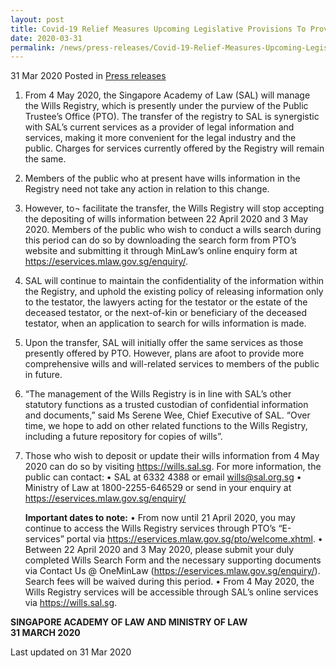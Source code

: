 ```yaml
---
layout: post
title: Covid-19 Relief Measures Upcoming Legislative Provisions To Provide Legal Certainty On Holding Of Meetings
date: 2020-03-31
permalink: /news/press-releases/Covid-19-Relief-Measures-Upcoming-Legislative-Provisions-To-Provide-Legal-Certainty-On-Holding-Of-Meetings
---
```


31 Mar 2020 Posted in [Press releases](/news/press-releases)

1.	From 4 May 2020, the Singapore Academy of Law (SAL) will manage the Wills Registry, which is presently under the purview of the Public Trustee’s Office (PTO). The transfer of the registry to SAL is synergistic with SAL’s current services as a provider of legal information and services, making it more convenient for the legal industry and the public. Charges for services currently offered by the Registry will remain the same.

2.	Members of the public who at present have wills information in the Registry need not take any action in relation to this change.

3.	However, to¬ facilitate the transfer, the Wills Registry will stop accepting the depositing of wills information between 22 April 2020 and 3 May 2020. Members of the public who wish to conduct a wills search during this period can do so by downloading the search form from PTO’s website and submitting it through MinLaw’s online enquiry form at https://eservices.mlaw.gov.sg/enquiry/. 

4.	SAL will continue to maintain the confidentiality of the information within the Registry, and uphold the existing policy of releasing information only to the testator, the lawyers acting for the testator or the estate of the deceased testator, or the next-of-kin or beneficiary of the deceased testator, when an application to search for wills information is made.

5.	Upon the transfer, SAL will initially offer the same services as those presently offered by PTO. However, plans are afoot to provide more comprehensive wills and will-related services to members of the public in future.

6.	“The management of the Wills Registry is in line with SAL’s other statutory functions as a trusted custodian of confidential information and documents,” said Ms Serene Wee, Chief Executive of SAL. “Over time, we hope to add on other related functions to the Wills Registry, including a future repository for copies of wills”.  

7.	Those who wish to deposit or update their wills information from 4 May 2020 can do so by visiting https://wills.sal.sg. For more information, the public can contact:
•	SAL at 6332 4388 or email wills@sal.org.sg 
•	Ministry of Law at 1800-2255-646529 or send in your enquiry at https://eservices.mlaw.gov.sg/enquiry/


    **Important dates to note:**
    •	From now until 21 April 2020, you may continue to access the Wills Registry services through PTO’s “E-services” portal via https://eservices.mlaw.gov.sg/pto/welcome.xhtml.
    •	Between 22 April 2020 and 3 May 2020, please submit your duly completed Wills Search Form and the necessary supporting documents via Contact Us @ OneMinLaw (https://eservices.mlaw.gov.sg/enquiry/). Search fees will be waived during this period.
    •	From 4 May 2020, the Wills Registry services will be accessible through SAL’s online services via https://wills.sal.sg.


<b>SINGAPORE ACADEMY OF LAW AND MINISTRY OF LAW</b>
<br>
<b>31 MARCH 2020</b>

<p class="right-side-updated">Last updated on 31 Mar 2020</p>
